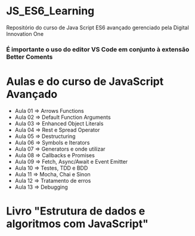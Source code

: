 # JS_ES6_Learning

Repositório do curso de Java Script ES6 avançado gerenciado pela Digital Innovation One<br />

### É importante o uso do editor VS Code em conjunto à extensão Better Coments

# Aulas e do curso de JavaScript Avançado

- Aula 01 => Arrows Functions
- Aula 02 => Default Function Arguments
- Aula 03 => Enhanced Object Literals
- Aula 04 => Rest e Spread Operator
- Aula 05 => Destructuring
- Aula 06 => Symbols e Iterators
- Aula 07 => Generators e onde utilizar
- Aula 08 => Callbacks e Promises
- Aula 09 => Fetch, Async/Await e Event Emitter
- Aula 10 => Testes, TDD e BDD
- Aula 11 => Mocha, Chai e Sinon
- Aula 12 => Tratamento de erros
- Aula 13 => Debugging



# Livro "Estrutura de dados e algoritmos com JavaScript"

